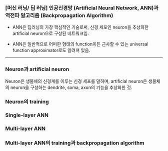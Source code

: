 ### [머신 러닝/ 딥 러닝] 인공신경망 (Artificial Neural Network, ANN)과 역전파 알고리즘 (Backpropagation Algorithm)

- ANN은 딥러닝의 가장 핵심적인 기술로써, 신경 세포인 neuron을 추상화한 artificial neuron으로 구성된 네트워크임.

- ANN은 일반적으로 어떠한 형태의 function이든 근사할 수 있는 universal function approximator로도 알려져 있음.

---

### Neuron과 artificial neuron

Neuron은 생물체의 신경계를 이루는 신경 세포를 말하며, artificial neuron은 생물체의 neuron을 구성하는 dendrite, soma, axon의 기능을 추상화한 것.

### Neuron의 training

### Single-layer ANN

### Multi-layer ANN

### Multi-layer ANN의 training과 backpropagation algorithm



